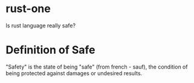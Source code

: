 # rust-one
Is rust language really safe?

# Definition of Safe
"Safety" is the state of being "safe" (from french - sauf), the condition of being protected against damages or undesired results.